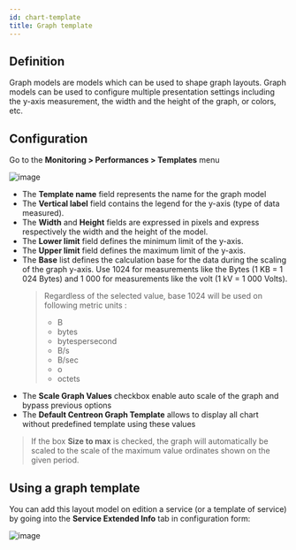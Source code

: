 ```yaml
---
id: chart-template
title: Graph template
---
```


## Definition

Graph models are models which can be used to shape graph layouts. Graph models can be used to configure multiple
presentation settings including the y-axis measurement, the width and the height of the graph, or colors, etc.

## Configuration

Go to the **Monitoring \> Performances \> Templates** menu

![image](assets/metrology/02addgraph_template.png)

* The **Template name** field represents the name for the graph model
* The **Vertical label** field contains the legend for the y-axis (type of data measured).
* The **Width** and **Height** fields are expressed in pixels and express respectively the width and the height of the model.
* The **Lower limit** field defines the minimum limit of the y-axis.
* The **Upper limit** field defines the maximum limit of the y-axis.
* The **Base** list defines the calculation base for the data during the scaling of the graph y-axis. Use 1024 for
  measurements like the Bytes (1 KB = 1 024 Bytes) and 1 000 for measurements like the volt (1 kV = 1 000 Volts).
  > Regardless of the selected value, base 1024 will be used on following metric units :
  > * B
  > * bytes
  > * bytespersecond
  > * B/s
  > * B/sec
  > * o
  > * octets
* The **Scale Graph Values** checkbox enable auto scale of the graph and bypass previous options
* The **Default Centreon Graph Template** allows to display all chart without predefined template using these values

> If the box **Size to max** is checked, the graph will automatically be scaled to the scale of the maximum value
> ordinates shown on the given period.

## Using a graph template

You can add this layout model on edition a service (or a template of service) by going into the **Service Extended Info**
tab in configuration form:

![image](assets/metrology/02linkgraph_template.png)
